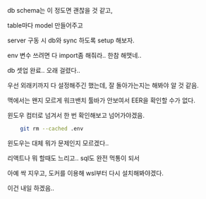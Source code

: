 db schema는 이 정도면 괜찮을 것 같고,

table마다 model 만들어주고

server 구동 시 db와 sync 하도록 setup 해보자.

env 변수 쓰려면 다 import좀 해줘라.. 한참 해맷네..

db 셋업 완료.. 오래 걸렸다..

우선 외래키까지 다 설정해주긴 했는데, 잘 돌아가는지는 해봐야 알 것 같음.

맥에서는 왠지 모르게 워크밴치 툴바가 안보여서 EER을 확인할 수가 없다.

윈도우 컴터로 넘겨서 한 번 확인해보고 넘어가야겠음.

``` bash
    git rm --cached .env
```

윈도우는 대체 뭐가 문제인지 모르겠다..

리액트나 뭐 할때도 느리고.. sql도 완전 먹통이 되서

아예 싹 지우고, 도커를 이용해 wsl부터 다시 설치해봐야겠다.

이건 내일 하겠음..